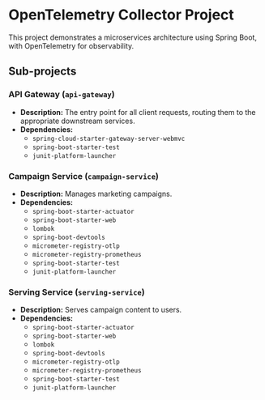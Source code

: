 # OpenTelemetry Collector Project

This project demonstrates a microservices architecture using Spring Boot, with OpenTelemetry for observability.

## Sub-projects

### API Gateway (`api-gateway`)

*   **Description:** The entry point for all client requests, routing them to the appropriate downstream services.
*   **Dependencies:**
    *   `spring-cloud-starter-gateway-server-webmvc`
    *   `spring-boot-starter-test`
    *   `junit-platform-launcher`

### Campaign Service (`campaign-service`)

*   **Description:** Manages marketing campaigns.
*   **Dependencies:**
    *   `spring-boot-starter-actuator`
    *   `spring-boot-starter-web`
    *   `lombok`
    *   `spring-boot-devtools`
    *   `micrometer-registry-otlp`
    *   `micrometer-registry-prometheus`
    *   `spring-boot-starter-test`
    *   `junit-platform-launcher`

### Serving Service (`serving-service`)

*   **Description:** Serves campaign content to users.
*   **Dependencies:**
    *   `spring-boot-starter-actuator`
    *   `spring-boot-starter-web`
    *   `lombok`
    *   `spring-boot-devtools`
    *   `micrometer-registry-otlp`
    *   `micrometer-registry-prometheus`
    *   `spring-boot-starter-test`
    *   `junit-platform-launcher`
